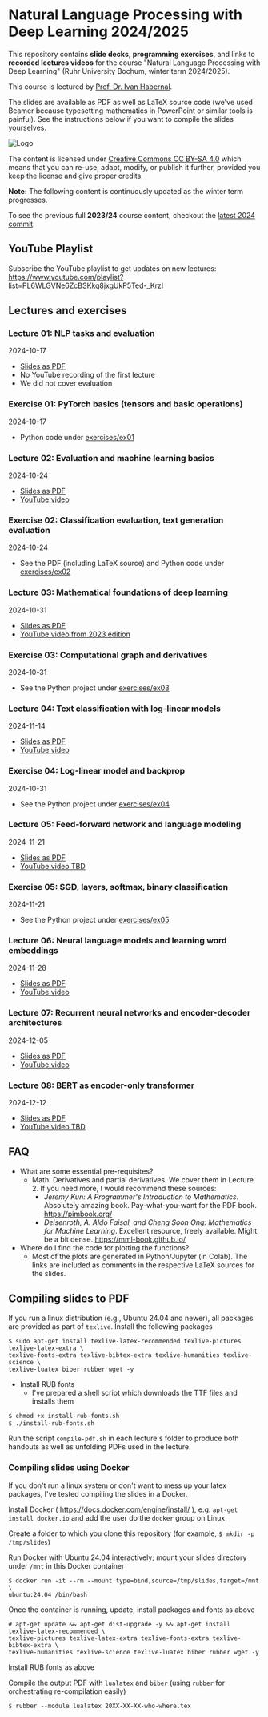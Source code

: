 # Natural Language Processing with Deep Learning 2024/2025

This repository contains **slide decks**, **programming exercises**, and links to **recorded lectures videos** for the course "Natural Language Processing with Deep Learning" (Ruhr University Bochum, winter term 2024/2025).

This course is lectured by [Prof. Dr. Ivan Habernal](https://www.trusthlt.org).

The slides are available as PDF as well as LaTeX source code (we've used Beamer because typesetting mathematics in PowerPoint or similar tools is painful). See the instructions below if you want to compile the slides yourselves.

![Logo](https://upload.wikimedia.org/wikipedia/commons/thumb/e/e5/CC_BY-SA_icon.svg/88px-CC_BY-SA_icon.svg.png)

The content is licensed under [Creative Commons CC BY-SA 4.0](https://creativecommons.org/licenses/by-sa/4.0/) which means that you can re-use, adapt, modify, or publish it further, provided you keep the license and give proper credits.

**Note:** The following content is continuously updated as the winter term progresses.

To see the previous full **2023/24** course content, checkout the [latest 2024 commit](https://github.com/trusthlt/nlp-with-deep-learning-lectures/tree/ae2364ac136e9852a6992f17a90771f0a5474bfb).

## YouTube Playlist

Subscribe the YouTube playlist to get updates on new lectures: https://www.youtube.com/playlist?list=PL6WLGVNe6ZcBSKkq8jxgUkP5Ted-_KrzI

## Lectures and exercises

### Lecture 01: NLP tasks and evaluation

2024-10-17

* [Slides as PDF](/lectures/lecture01/pdf/nlpwdl2024-lecture01-handout.pdf)
* No YouTube recording of the first lecture
* We did not cover evaluation

### Exercise 01: PyTorch basics (tensors and basic operations)

2024-10-17

* Python code under [exercises/ex01](exercises/ex01)

### Lecture 02: Evaluation and machine learning basics

2024-10-24

* [Slides as PDF](/lectures/lecture02/pdf/nlpwdl2024-lecture02-handout.pdf)
* [YouTube video](https://www.youtube.com/watch?v=A_oS_7LnfD0)


### Exercise 02: Classification evaluation, text generation evaluation

2024-10-24

* See the PDF (including LaTeX source) and Python code under [exercises/ex02](exercises/ex02)


### Lecture 03: Mathematical foundations of deep learning

2024-10-31

* [Slides as PDF](/lectures/lecture03/pdf/nlpwdl2024-lecture03-handout.pdf)
* [YouTube video from 2023 edition](https://www.youtube.com/watch?v=viej0VnvwMY)

### Exercise 03: Computational graph and derivatives

2024-10-31

* See the Python project under [exercises/ex03](exercises/ex03)

### Lecture 04: Text classification with log-linear models

2024-11-14

* [Slides as PDF](/lectures/lecture04/pdf/nlpwdl2024-lecture04-handout.pdf)
* [YouTube video](https://www.youtube.com/watch?v=UASyReidhqM)

### Exercise 04: Log-linear model and backprop

2024-10-31

* See the Python project under [exercises/ex04](exercises/ex04)

### Lecture 05: Feed-forward network and language modeling

2024-11-21

* [Slides as PDF](/lectures/lecture04/pdf/nlpwdl2024-lecture05-handout.pdf)
* [YouTube video TBD](https://www.youtube.com/watch?v=0cHYQgOTYFw)

### Exercise 05: SGD, layers, softmax, binary classification

2024-11-21

* See the Python project under [exercises/ex05](exercises/ex04)

### Lecture 06: Neural language models and learning word embeddings

2024-11-28

* [Slides as PDF](/lectures/lecture04/pdf/nlpwdl2024-lecture06-handout.pdf)
* [YouTube video](https://www.youtube.com/watch?v=wUey35aN6mI)


### Lecture 07: Recurrent neural networks and encoder-decoder architectures

2024-12-05

* [Slides as PDF](/lectures/lecture04/pdf/nlpwdl2024-lecture07-handout.pdf)
* [YouTube video](https://www.youtube.com/watch?v=AqR8tMGXHGQ)

### Lecture 08: BERT as encoder-only transformer

2024-12-12

* [Slides as PDF](/lectures/lecture04/pdf/nlpwdl2024-lecture08-handout.pdf)
* [YouTube video TBD]()



## FAQ

* What are some essential pre-requisites?
  * Math: Derivatives and partial derivatives. We cover them in Lecture 2. If you need more, I would recommend these sources:
    * *Jeremy Kun: A Programmer's Introduction to Mathematics.* Absolutely amazing book. Pay-what-you-want for the PDF book. https://pimbook.org/
    * *Deisenroth, A. Aldo Faisal, and Cheng Soon Ong: Mathematics for Machine Learning*. Excellent resource, freely available. Might be a bit dense. https://mml-book.github.io/
* Where do I find the code for plotting the functions?
  * Most of the plots are generated in Python/Jupyter (in Colab). The links are included as comments in the respective LaTeX sources for the slides.

## Compiling slides to PDF

If you run a linux distribution (e.g., Ubuntu 24.04 and newer), all packages are provided as part of `texlive`. Install the following packages

```plain
$ sudo apt-get install texlive-latex-recommended texlive-pictures texlive-latex-extra \
texlive-fonts-extra texlive-bibtex-extra texlive-humanities texlive-science \
texlive-luatex biber rubber wget -y
```

* Install RUB fonts
  * I've prepared a shell script which downloads the TTF files and installs them

```bash
$ chmod +x install-rub-fonts.sh
$ ./install-rub-fonts.sh
```

Run the script `compile-pdf.sh` in each lecture's folder to produce both handouts as well as unfolding PDFs used in the lecture.

### Compiling slides using Docker

If you don't run a linux system or don't want to mess up your latex packages, I've tested compiling the slides in a Docker.

Install Docker ( https://docs.docker.com/engine/install/ ), e.g. `apt-get install docker.io` and add the user do the `docker` group on Linux

Create a folder to which you clone this repository (for example, `$ mkdir -p /tmp/slides`)

Run Docker with Ubuntu 24.04 interactively; mount your slides directory under `/mnt` in this Docker container

```plain
$ docker run -it --rm --mount type=bind,source=/tmp/slides,target=/mnt \
ubuntu:24.04 /bin/bash
```

Once the container is running, update, install packages and fonts as above

```plain
# apt-get update && apt-get dist-upgrade -y && apt-get install texlive-latex-recommended \
texlive-pictures texlive-latex-extra texlive-fonts-extra texlive-bibtex-extra \
texlive-humanities texlive-science texlive-luatex biber rubber wget -y
```

Install RUB fonts as above

Compile the output PDF with `lualatex` and `biber` (using `rubber` for orchestrating re-compilation easily)

```plain
$ rubber --module lualatex 20XX-XX-XX-who-where.tex
```
